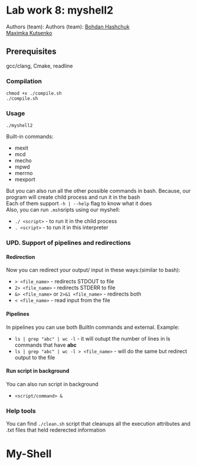 
# Lab work 8: myshell2
Authors (team): Authors (team): [Bohdan Hashchuk](https://github.com/gashchukk) <br> [Maximka Kutsenko](https://github.com/maxonchickdev)<br>
## Prerequisites
gcc/clang, Cmake, readline
### Compilation
```
chmod +x ./compile.sh
./compile.sh
```

### Usage
```
./myshell2
```
Built-in commands:
- mexit
- mcd
- mecho
- mpwd
- merrno
- mexport

But you can also run all the other possible commands in bash. Because, our program will create child process and run it in the bash<br>
Each of them support `-h | --help` flag to know what it does<br>
Also, you can run ```.msh```sripts using our myshell:
* `./ <script>` - to run it in the child process
* `. <script>` - to run it in this interpreter

### UPD. Support of pipelines and redirections
#### Redirection
Now you can redirect your output/ input in these ways:(similar to bash):
- `> <file_name>` - redirects STDOUT to file
- `2> <file_name>` - redirects STDERR to file
- `&> <file_name>` or `2>&1 <file_name>` - redirects both
- `< <file_name>` - read input from the file
#### Pipelines
In pipelines you can use both BuiltIn commands and external. Example:
- `ls | grep "abc" | wc -l` - it will outupt the number of lines in ls commands that have **abc**
- `ls | grep "abc" | wc -l > <file_name>` - will do the same but redirect output to the file

#### Run script in background
You can also run script in background
- `<script/command> &`

### Help tools
You can find `./clean.sh` script that cleanups all the execution attributes and .txt files that held rederected information


# My-Shell

